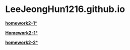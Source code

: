 # LeeJeongHun1216.github.io

[**homework2-1***](https://LeeJeongHun1216.github.io/homework2-1.html)

[**Homework2-1***](https://LeeJeongHun1216.github.io/homework2-2.html)

[**homework2-2***](https://LeeJeongHun1216.github.io/homework2-1.html)
